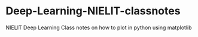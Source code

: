 # Deep-Learning-NIELIT-classnotes
NIELIT Deep Learning Class notes on
how to plot in python using matplotlib
